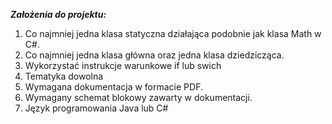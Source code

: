 _**Założenia do projektu:**_

1. Co najmniej jedna klasa statyczna działająca podobnie jak klasa Math w C#.
2. Co najmniej jedna klasa główna oraz jedna klasa dziedzicząca.
3. Wykorzystać instrukcje warunkowe if lub swich 
4. Tematyka dowolna
5. Wymagana dokumentacja w formacie PDF. 
6. Wymagany schemat blokowy zawarty w dokumentacji.
7. Język programowania Java lub C#
